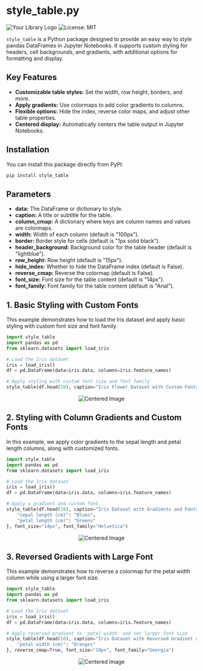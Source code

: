 # style_table.py

![Your Library Logo](https://img.shields.io/badge/Version-0.1.0-blue.svg)
![License: MIT](https://img.shields.io/badge/License-MIT-yellow.svg)

`style_table` is a Python package designed to provide an easy way to style pandas DataFrames in Jupyter Notebooks. It supports custom styling for headers, cell backgrounds, and gradients, with additional options for formatting and display.

## Key Features

- **Customizable table styles:** Set the width, row height, borders, and more.
- **Apply gradients:** Use colormaps to add color gradients to columns.
- **Flexible options:** Hide the index, reverse color maps, and adjust other table properties.
- **Centered display:** Automatically centers the table output in Jupyter Notebooks.

## Installation

You can install this package directly from PyPI:

```bash
pip install style_table
```

## Parameters
- **data:** The DataFrame or dictionary to style.
- **caption:** A title or subtitle for the table.
- **column_cmap:** A dictionary where keys are column names and values are colormaps.
- **width:** Width of each column (default is "100px").
- **border:** Border style for cells (default is "1px solid black").
- **header_background:** Background color for the table header (default is "lightblue").
- **row_height:** Row height (default is "15px").
- **hide_index:** Whether to hide the DataFrame index (default is False).
- **reverse_cmap:** Reverse the colormap (default is False).
- **font_size:** Font size for the table content (default is "14px").
- **font_family:** Font family for the table content (default is "Arial").


## 1. Basic Styling with Custom Fonts
This example demonstrates how to load the Iris dataset and apply basic styling with custom font size and font family.
```python
import style_table
import pandas as pd
from sklearn.datasets import load_iris

# Load the Iris dataset
iris = load_iris()
df = pd.DataFrame(data=iris.data, columns=iris.feature_names)

# Apply styling with custom font size and font family
style_table(df.head(10), caption="Iris Flower Dataset with Custom Fonts", font_size="16px", font_family="Verdana")
```
<div align="center"> <img src="https://github.com/user-attachments/assets/03d8f00e-816d-431a-ada2-b65460512a59" alt="Centered Image" /> </div>

## 2. Styling with Column Gradients and Custom Fonts
In this example, we apply color gradients to the sepal length and petal length columns, along with customized fonts.
```python
import style_table
import pandas as pd
from sklearn.datasets import load_iris

# Load the Iris dataset
iris = load_iris()
df = pd.DataFrame(data=iris.data, columns=iris.feature_names)

# Apply a gradient and custom font
style_table(df.head(10), caption="Iris Dataset with Gradients and Fonts", column_cmap={
    "sepal length (cm)": "Blues",
    "petal length (cm)": "Greens"
}, font_size="14px", font_family="Helvetica")
```
<div align="center"> <img src="https://github.com/user-attachments/assets/72ac0470-1fbf-4aa1-a483-bc034221cd52" alt="Centered Image" /> </div>

## 3. Reversed Gradients with Large Font
This example demonstrates how to reverse a colormap for the petal width column while using a larger font size.
```python
import style_table
import pandas as pd
from sklearn.datasets import load_iris

# Load the Iris dataset
iris = load_iris()
df = pd.DataFrame(data=iris.data, columns=iris.feature_names)

# Apply reversed gradient to 'petal width' and set larger font size
style_table(df.head(10), caption="Iris Dataset with Reversed Gradient and Large Font", column_cmap={
    "petal width (cm)": "Oranges"
}, reverse_cmap=True, font_size="18px", font_family="Georgia")
```
<div align="center"> <img src="https://github.com/user-attachments/assets/d098e627-4e62-455d-a069-eb757c33eac7" alt="Centered Image" /> </div>
